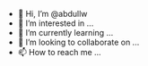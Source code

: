 - 👋 Hi, I’m @abdullw
- 👀 I’m interested in ...
- 🌱 I’m currently learning ...
- 💞️ I’m looking to collaborate on ...
- 📫 How to reach me ...

<!---
abdullw/abdullw is a ✨ special ✨ repository because its `README.md` (this file) appears on your GitHub profile.
You can click the Preview link to take a look at your changes.
--->
